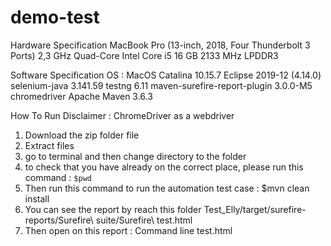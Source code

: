 # demo-test

Hardware Specification 
MacBook Pro (13-inch, 2018, Four Thunderbolt 3 Ports)
2,3 GHz Quad-Core Intel Core i5
16 GB 2133 MHz LPDDR3

Software Specification
OS : MacOS Catalina 10.15.7
Eclipse 2019-12 (4.14.0)
selenium-java 3.141.59
testng 6.11
maven-surefire-report-plugin 3.0.0-M5
chromedriver
Apache Maven 3.6.3

How To Run
Disclaimer :
ChromeDriver as a webdriver
1. Download the zip folder file
2. Extract files
3. go to terminal and then change directory to the folder
4. to check that you have already on the correct place, please run this command : `$pwd`
5. Then run this command to run the automation test case : $mvn clean install
6. You can see the report by reach this folder Test_Elly/target/surefire-reports/Surefire\ suite/Surefire\ test.html 
7. Then open on this report : Command line test.html
